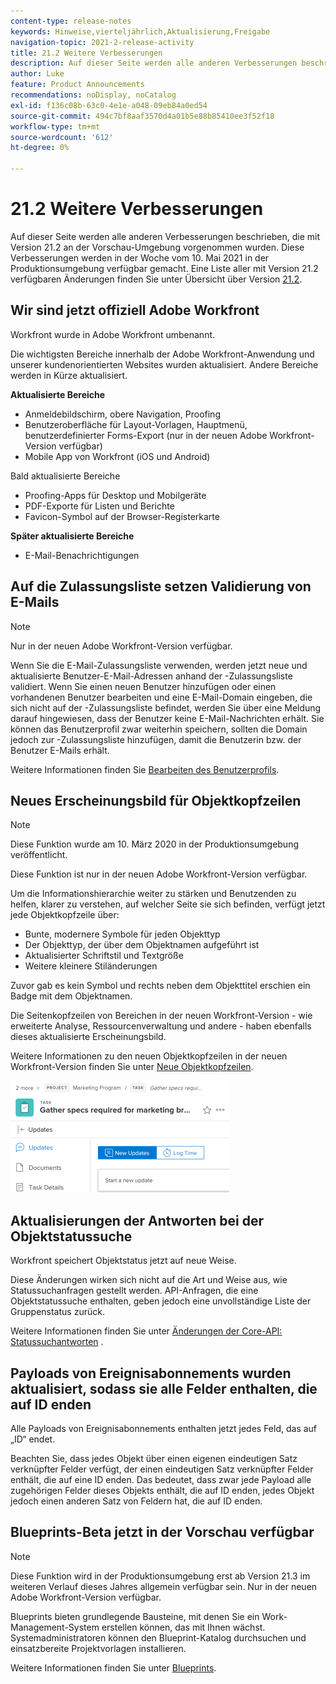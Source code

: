 ```yaml
---
content-type: release-notes
keywords: Hinweise,vierteljährlich,Aktualisierung,Freigabe
navigation-topic: 2021-2-release-activity
title: 21.2 Weitere Verbesserungen
description: Auf dieser Seite werden alle anderen Verbesserungen beschrieben, die mit Version 21.2 an der Vorschau-Umgebung vorgenommen wurden. Diese Verbesserungen werden in der Woche vom 10. Mai 2021 in der Produktionsumgebung verfügbar gemacht. Eine Liste aller mit Version 21.2 verfügbaren Änderungen finden Sie in der Übersicht über die Version 21.2.
author: Luke
feature: Product Announcements
recommendations: noDisplay, noCatalog
exl-id: f136c08b-63c0-4e1e-a048-09eb84a0ed54
source-git-commit: 494c7bf8aaf3570d4a01b5e88b85410ee3f52f18
workflow-type: tm+mt
source-wordcount: '612'
ht-degree: 0%

---
```


# 21.2 Weitere Verbesserungen

Auf dieser Seite werden alle anderen Verbesserungen beschrieben, die mit Version 21.2 an der Vorschau-Umgebung vorgenommen wurden. Diese Verbesserungen werden in der Woche vom 10. Mai 2021 in der Produktionsumgebung verfügbar gemacht. Eine Liste aller mit Version 21.2 verfügbaren Änderungen finden Sie unter Übersicht über Version [21.2](../../../product-announcements/product-releases/21.2-release-activity/21-2-release-overview.md).

## Wir sind jetzt offiziell Adobe Workfront

Workfront wurde in Adobe Workfront umbenannt.

Die wichtigsten Bereiche innerhalb der Adobe Workfront-Anwendung und unserer kundenorientierten Websites wurden aktualisiert. Andere Bereiche werden in Kürze aktualisiert.

**Aktualisierte Bereiche**

* Anmeldebildschirm, obere Navigation, Proofing
* Benutzeroberfläche für Layout-Vorlagen, Hauptmenü, benutzerdefinierter Forms-Export (nur in der neuen Adobe Workfront-Version verfügbar)
* Mobile App von Workfront (iOS und Android)

Bald aktualisierte Bereiche

* Proofing-Apps für Desktop und Mobilgeräte
* PDF-Exporte für Listen und Berichte
* Favicon-Symbol auf der Browser-Registerkarte

**Später aktualisierte Bereiche**

* E-Mail-Benachrichtigungen

## Auf die Zulassungsliste setzen Validierung von E-Mails

>[!NOTE]
>
>Nur in der neuen Adobe Workfront-Version verfügbar.

Wenn Sie die E-Mail-Zulassungsliste verwenden, werden jetzt neue und aktualisierte Benutzer-E-Mail-Adressen anhand der -Zulassungsliste validiert. Wenn Sie einen neuen Benutzer hinzufügen oder einen vorhandenen Benutzer bearbeiten und eine E-Mail-Domain eingeben, die sich nicht auf der -Zulassungsliste befindet, werden Sie über eine Meldung darauf hingewiesen, dass der Benutzer keine E-Mail-Nachrichten erhält. Sie können das Benutzerprofil zwar weiterhin speichern, sollten die Domain jedoch zur -Zulassungsliste hinzufügen, damit die Benutzerin bzw. der Benutzer E-Mails erhält.

Weitere Informationen finden Sie [Bearbeiten des Benutzerprofils](../../../administration-and-setup/add-users/create-and-manage-users/edit-a-users-profile.md).

## Neues Erscheinungsbild für Objektkopfzeilen

>[!NOTE]
>
>Diese Funktion wurde am 10. März 2020 in der Produktionsumgebung veröffentlicht.
>
>Diese Funktion ist nur in der neuen Adobe Workfront-Version verfügbar.

Um die Informationshierarchie weiter zu stärken und Benutzenden zu helfen, klarer zu verstehen, auf welcher Seite sie sich befinden, verfügt jetzt jede Objektkopfzeile über:

* Bunte, modernere Symbole für jeden Objekttyp
* Der Objekttyp, der über dem Objektnamen aufgeführt ist
* Aktualisierter Schriftstil und Textgröße
* Weitere kleinere Stiländerungen

Zuvor gab es kein Symbol und rechts neben dem Objekttitel erschien ein Badge mit dem Objektnamen.

Die Seitenkopfzeilen von Bereichen in der neuen Workfront-Version - wie erweiterte Analyse, Ressourcenverwaltung und andere - haben ebenfalls dieses aktualisierte Erscheinungsbild.

Weitere Informationen zu den neuen Objektkopfzeilen in der neuen Workfront-Version finden Sie unter [Neue Objektkopfzeilen](../../../workfront-basics/the-new-workfront-experience/new-object-headers.md).

![Objektkopfzeile](assets/product-announcement-object-header-350x179.png)

## Aktualisierungen der Antworten bei der Objektstatussuche

Workfront speichert Objektstatus jetzt auf neue Weise.

Diese Änderungen wirken sich nicht auf die Art und Weise aus, wie Statussuchanfragen gestellt werden. API-Anfragen, die eine Objektstatussuche enthalten, geben jedoch eine unvollständige Liste der Gruppenstatus zurück.

Weitere Informationen finden Sie unter [Änderungen der Core-API: Statussuchantworten](../../../wf-api/api/api-changes-search.md) .

## Payloads von Ereignisabonnements wurden aktualisiert, sodass sie alle Felder enthalten, die auf ID enden

Alle Payloads von Ereignisabonnements enthalten jetzt jedes Feld, das auf „ID“ endet.

Beachten Sie, dass jedes Objekt über einen eigenen eindeutigen Satz verknüpfter Felder verfügt, der einen eindeutigen Satz verknüpfter Felder enthält, die auf eine ID enden. Das bedeutet, dass zwar jede Payload alle zugehörigen Felder dieses Objekts enthält, die auf ID enden, jedes Objekt jedoch einen anderen Satz von Feldern hat, die auf ID enden.

## Blueprints-Beta jetzt in der Vorschau verfügbar

>[!NOTE]
>
>Diese Funktion wird in der Produktionsumgebung erst ab Version 21.3 im weiteren Verlauf dieses Jahres allgemein verfügbar sein. Nur in der neuen Adobe Workfront-Version verfügbar.

Blueprints bieten grundlegende Bausteine, mit denen Sie ein Work-Management-System erstellen können, das mit Ihnen wächst. Systemadministratoren können den Blueprint-Katalog durchsuchen und einsatzbereite Projektvorlagen installieren.

Weitere Informationen finden Sie unter [Blueprints](../../../administration-and-setup/blueprints/blueprints.md).
